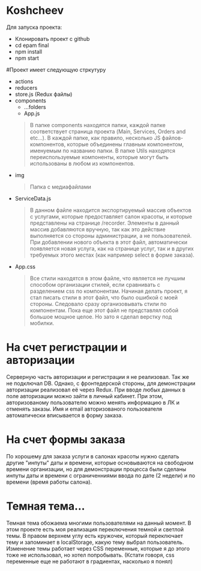 # Koshcheev

Для запуска проекта:
- Клонировать проект с github
- cd epam final
- npm install
- npm start


#Проект имеет следующую стркутуру

  - actions 
  - reducers
  - store.js
  (Redux файлы)
  - сomponents
    - ...folders
    - App.js
    > В папке components находятся папки, каждой папке соответствует страница проекта (Main, Services, Orders and etc...). В каждой папке, как правило, несколько JS файлов-компонентов, которые объединены главным компонентом, именуемым по названию папки. В папке Utils находятся переиспользуемые компоненты, которые могут быть использованы в любом из компонентов.
  - img 
    > Папка с медиафайлами
  - ServiceData.js
    > В данном файле находится экспортируемый массив объектов с услугами, которые предоставляет салон красоты, и которые представлены на странице /recorder. Элементы в данный массив добавляются вручную, так как это действие выполняется со стороны администрации, а не пользователей. При добавлении нового объекта в этот файл, автоматически появляется новая услуга, как на странице услуг, так и в других требуемых этого местах (как например select в форме заказа).
  - App.css
    > Все стили находятся в этом файле, что является не лучшим способом организации стилей, если сравнивать с разделением css по компонентам.
    Начиная делать проект, я стал писать стили в этот файл, что было ошибкой с моей стороны. Следовало сразу организовывать стили по компонентам. Пока еще этот файл не представлял собой большое мощное целое. Но зато я сделал верстку под мобилки.
  
# На счет регистрации и авторизации

Серверную часть авторизации и регистрации я не реализовал. Так же не подключал DB. Однако, с фронтедерской стороны, для демонстрации авторизации реализовал её через Redux. При вводе любых данных в поле авторизации можно зайти в личный кабинет. При этом, авторизованому пользователю можно менять информацию в ЛК и отменять заказы. Имя и email авторизованого пользователя автоматически вписывается в форму заказа.

# На счет формы заказа

По хорошему для заказа услуги в салонах красоты нужно сделать другие "инпуты" даты и времени, которые основываются на свободном времени организации, но для демонстрации процесса были сделаны инпуты даты и времени с ограниченниями ввода по дате (2 недели) и по времени (время работы салона).

# Темная тема...

Темная тема обожаема многими пользователями на данный момент. В этом проекте есть моя реализация переключения темной и светлой темы.
В правом верхнем углу есть кружочек, который переключает тему и запоминает в localStorage, какую тему выбрал пользователь. Изменение темы работает через CSS переменные, которые я до этого тоже не использовал, но хотел попробывать.
(Кстати говоря, css переменные еще не работают в градиентах, насколько я понял)

